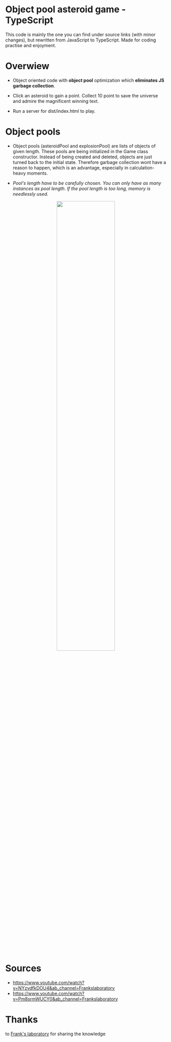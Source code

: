 # Object pool asteroid game - TypeScript
This code is mainly the one you can find under source links (with minor changes), but rewritten from JavaScript to TypeScript. Made for coding practise and enjoyment.

# Overwiew
- Object oriented code with **object pool** optimization which **eliminates JS garbage collection**.
- Click an asteroid to gain a point. Collect 10 point to save the universe and admire the magnificent winning text.

- Run a server for dist/index.html to play.

# Object pools
- Object pools (asteroidPool and explosionPool) are lists of objects of given length. These pools are being initialized in the Game class constructor. Instead of being created and deleted, objects are just turned back to the initial state. Therefore garbage collection wont have a reason to happen, which is an advantage, especially in calculation-heavy moments.
  
- *Pool's length have to be carefully chosen. You can only have as many instances as pool length. If the pool length is too long, memory is needlessly used.*

<p align="center">
  <img src="https://github.com/HeatGub/TS-flow-fields/assets/115884941/3d832021-ee6f-472c-8163-b58e56e38d7d" width=60% height=60%>
</p>

# Sources
- https://www.youtube.com/watch?v=NYzvdfkDOU4&ab_channel=Frankslaboratory
- https://www.youtube.com/watch?v=Pm8srmWUCY0&ab_channel=Frankslaboratory

# Thanks
to [Frank's laboratory](https://www.youtube.com/@Frankslaboratory) for sharing the knowledge